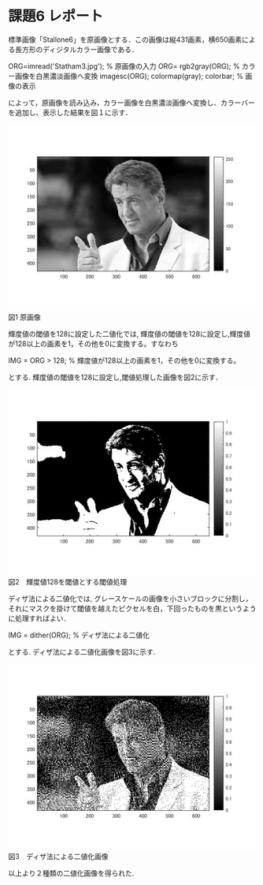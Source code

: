 # 課題6 レポート

標準画像「Stallone6」を原画像とする．この画像は縦431画素，横650画素による長方形のディジタルカラー画像である．

ORG=imread('Statham3.jpg'); % 原画像の入力
ORG= rgb2gray(ORG); % カラー画像を白黒濃淡画像へ変換
imagesc(ORG); colormap(gray); colorbar; % 画像の表示



によって，原画像を読み込み，カラー画像を白黒濃淡画像へ変換し、カラーバーを追加し、表示した結果を図１に示す．

![原画像](https://raw.githubusercontent.com/09ne028koya/lecture_image_processing/master/image/6001.jpg)  
図1 原画像


輝度値の閾値を128に設定した二値化では,
輝度値の閾値を128に設定し,輝度値が128以上の画素を1，その他を0に変換する。すなわち

IMG = ORG > 128; % 輝度値が128以上の画素を1，その他を0に変換する。

とする. 輝度値の閾値を128に設定し,閾値処理した画像を図2に示す．


![原画像](https://raw.githubusercontent.com/09ne028koya/lecture_image_processing/master/image/6002.jpg)  
図2　輝度値128を閾値とする閾値処理


ディザ法による二値化では,
グレースケールの画像を小さいブロックに分割し，それにマスクを掛けて閾値を越えたピクセルを白，下回ったものを黒というように処理すればよい．


IMG = dither(ORG); % ディザ法による二値化

とする. ディザ法による二値化画像を図3に示す.


![原画像](https://raw.githubusercontent.com/09ne028koya/lecture_image_processing/master/image/6003.jpg)  
図3　ディザ法による二値化画像


以上より２種類の二値化画像を得られた.
